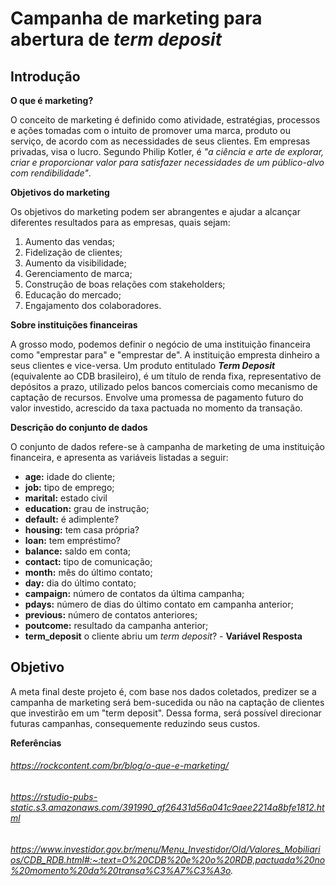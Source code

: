 # Campanha de marketing para abertura de *term deposit*

## Introdução

**O que é marketing?**

O conceito de marketing é definido como atividade, estratégias, processos e ações tomadas com o intuito de promover uma marca, produto ou serviço, de acordo com as necessidades de seus clientes. Em empresas privadas, visa o lucro. Segundo Philip Kotler, é *"a ciência e arte de explorar, criar e proporcionar valor para satisfazer necessidades de um público-alvo com rendibilidade"*.

**Objetivos do marketing**

Os objetivos do marketing podem ser abrangentes e ajudar a alcançar diferentes resultados para as empresas, quais sejam:

1. Aumento das vendas;
2. Fidelização de clientes;
3. Aumento da visibilidade;
4. Gerenciamento de marca;
5. Construção de boas relações com stakeholders;
6. Educação do mercado;
7. Engajamento dos colaboradores.

**Sobre instituições financeiras**

A grosso modo, podemos definir o negócio de uma instituição financeira como "emprestar para" e "emprestar de". A instituição empresta dinheiro a seus clientes e vice-versa. Um produto entitulado ***Term Deposit*** (equivalente ao CDB brasileiro), é um título de renda fixa, representativo de depósitos a prazo, utilizado pelos bancos comerciais como mecanismo de captação de recursos. Envolve uma promessa de pagamento futuro do valor investido, acrescido da taxa pactuada no momento da transação.

**Descrição do conjunto de dados**

O conjunto de dados refere-se à campanha de marketing de uma instituição financeira, e apresenta as variáveis listadas a seguir:


*   **age:** idade do cliente;
*   **job:** tipo de emprego;
*   **marital:** estado civil
*   **education:** grau de instrução;
*   **default:** é adimplente?
*   **housing:** tem casa própria?
*   **loan:** tem empréstimo?
*   **balance:** saldo em conta;
*   **contact:** tipo de comunicação;
*   **month:** mês do último contato;
*   **day:** dia do último contato;
*   **campaign:** número de contatos da última campanha;
*   **pdays:** número de dias do último contato em campanha anterior;
*   **previous:** número de contatos anteriores;
*   **poutcome:** resultado da campanha anterior;
*   **term_deposit** o cliente abriu um *term deposit*? - **Variável Resposta**

## Objetivo

A meta final deste projeto é, com base nos dados coletados, predizer se a campanha de marketing será bem-sucedida ou não na captação de clientes que investirão em um "term deposit". Dessa forma, será possível direcionar futuras campanhas, consequemente reduzindo seus custos.

**Referências**

###### https://rockcontent.com/br/blog/o-que-e-marketing/
###### https://rstudio-pubs-static.s3.amazonaws.com/391990_af26431d56a041c9aee2214a8bfe1812.html
###### https://www.investidor.gov.br/menu/Menu_Investidor/Old/Valores_Mobiliarios/CDB_RDB.html#:~:text=O%20CDB%20e%20o%20RDB,pactuada%20no%20momento%20da%20transa%C3%A7%C3%A3o.
